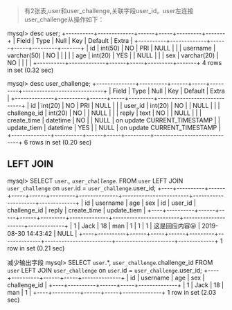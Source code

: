 > 有2张表,user和user_challenge,关联字段user_id。user左连接user_challenge从操作如下：

mysql> desc user;
+----------+-------------+------+-----+---------+-------+
| Field    | Type        | Null | Key | Default | Extra |
+----------+-------------+------+-----+---------+-------+
| id       | int(50)     | NO   | PRI | NULL    |       |
| username | varchar(50) | NO   |     |         |       |
| age      | int(20)     | YES  |     | NULL    |       |
| sex      | varchar(20) | NO   |     |         |       |
+----------+-------------+------+-----+---------+-------+
4 rows in set (0.32 sec)

mysql> desc user_challenge;
+--------------+----------+------+-----+---------+-----------------------------+
| Field        | Type     | Null | Key | Default | Extra                       |
+--------------+----------+------+-----+---------+-----------------------------+
| id           | int(20)  | NO   | PRI | NULL    |                             |
| user_id      | int(20)  | NO   |     | NULL    |                             |
| challenge_id | int(20)  | NO   |     | NULL    |                             |
| reply        | text     | NO   |     | NULL    |                             |
| create_time  | datetime | NO   |     | NULL    | on update CURRENT_TIMESTAMP |
| update_tiem  | datetime | YES  |     | NULL    | on update CURRENT_TIMESTAMP |
+--------------+----------+------+-----+---------+-----------------------------+
6 rows in set (0.20 sec)

## LEFT JOIN
mysql> SELECT `user`.*, `user_challenge`.* FROM `user` LEFT JOIN `user_challenge` on `user`.id = `user_challenge`.user_id;
+----+----------+------+-----+------+---------+--------------+------------------------+---------------------+-------------+
| id | username | age  | sex | id   | user_id | challenge_id | reply                  | create_time         | update_tiem |
+----+----------+------+-----+------+---------+--------------+------------------------+---------------------+-------------+
|  1 | Jack     |   18 | man |    1 |       1 |            1 | 这是回应内容😝           | 2019-08-30 14:43:42 | NULL        |
+----+----------+------+-----+------+---------+--------------+------------------------+---------------------+-------------+
1 row in set (0.21 sec)


减少输出字段
mysql> SELECT `user`.*, `user_challenge`.challenge_id FROM `user` LEFT JOIN `user_challenge` on `user`.id = `user_challenge`.user_id;
+----+----------+------+-----+--------------+
| id | username | age  | sex | challenge_id |
+----+----------+------+-----+--------------+
|  1 | Jack     |   18 | man |            1 |
+----+----------+------+-----+--------------+
1 row in set (2.03 sec)